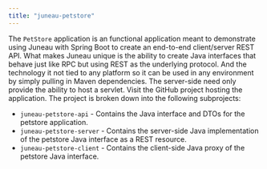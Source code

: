 ```yaml
---
title: "juneau-petstore"
---
```


The `PetStore` application is an functional application meant to demonstrate using Juneau with Spring Boot
to create an end-to-end client/server REST API.
What makes Juneau unique is the ability to create Java interfaces that behave just like RPC but using REST
as the underlying protocol.  And the technology it not tied to any platform so it can be used in any environment
by simply pulling in Maven dependencies.  The server-side need only provide the ability to host a servlet.
Visit the GitHub project hosting the application.
The project is broken down into the following subprojects:
- `juneau-petstore-api` - Contains the Java interface and DTOs for the petstore application.
- `juneau-petstore-server` - Contains the server-side Java implementation of the petstore Java interface as a REST resource.
- `juneau-petstore-client` - Contains the client-side Java proxy of the petstore Java interface.